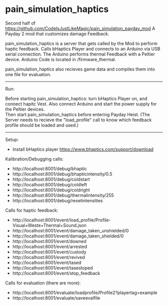 # pain_simulation_haptics

Second half of https://github.com/CodeIsJustLikeMagic/pain_simulation_payday_mod
A Payday 2 mod that customizes damage Feedback.

pain_simulation_haptics is a server that gets called by the Mod to perform haptic feedback.
Calls bHaptics Player and connects to an Arduino via USB serial connection. The Arduino performs thermal Feedback with a Peltier device.
Arduino Code is located in /firmware_thermal.

pain_simulation_haptics also recieves game data and compiles them into one file for evaluation.

----------------
Run: 

Before starting pain_simulation_haptics: turn bHaptics Player on, and connect hapitc Vest. Also connect Arduino and start the power supply for the Peltier devices.  
Then start pain_simulation_haptics before entering Payday Heist. (The Server needs to recieve the "load_profile" call to know which feedback profile should be loaded and used.)


--------------

Setup: 
- Install bHaptics player https://www.bhaptics.com/support/download

Kalibration/Debugging calls: 
- http://localhost:8001/debug/bhaptic
- http://localhost:8001/debug/bhapticintensity/0.5
- http://localhost:8001/debug/coldstart
- http://localhost:8001/debug/coldleft
- http://localhost:8001/debug/coldright
- http://localhost:8001/debug/thermalintensity/255
- http://localhost:8001/debug/resetintensities

Calls for haptic feedback:
- http://localhost:8001/event/load_profile/Profile-Visual+Weste+Thermal+Sound.json
- http://localhost:8001/event/damage_taken_unshielded/0
- http://localhost:8001/event/damage_taken_shielded/0
- http://localhost:8001/event/downed
- http://localhost:8001/event/arrested
- http://localhost:8001/event/custody
- http://localhost:8001/event/revived
- http://localhost:8001/event/tased
- http://localhost:8001/event/tasestoped
- http://localhost:8001/event/stop_feedback

Calls for evaluation (there are more): 
- http://localhost:8001/evaluate/loadprofile/Profile2?playertag=example
- http://localhost:8001/evaluate/saveevalfile
